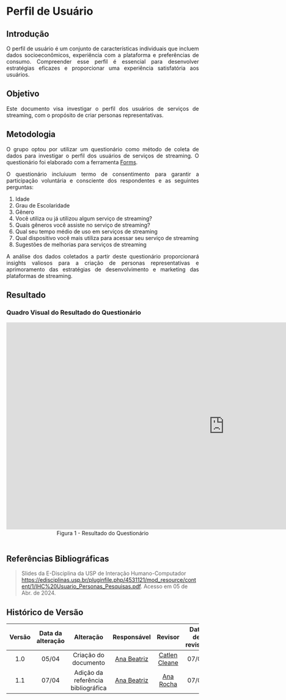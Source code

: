 # Perfil de Usuário

## Introdução

<div align="justify">
O perfil de usuário é um conjunto de características individuais que incluem dados socioeconômicos, experiência com a plataforma e preferências de consumo. Compreender esse perfil é essencial para desenvolver estratégias eficazes e proporcionar uma experiência satisfatória aos usuários.
</div>

## Objetivo

<div align="justify">
Este documento visa investigar o perfil dos usuários de serviços de streaming, com o propósito de criar personas representativas.
</div>

## Metodologia

<div align="justify">
O grupo optou por utilizar um questionário como método de coleta de dados para investigar o perfil dos usuários de serviços de streaming. O questionário foi elaborado com a ferramenta <a href="https://forms.office.com/">Forms</a>.

O questionário incluiuum termo de consentimento para garantir a participação voluntária e consciente dos respondentes e as seguintes perguntas:

1. Idade
2. Grau de Escolaridade
3. Gênero
4. Você utiliza ou já utilizou algum serviço de streaming?
5. Quais gêneros você assiste no serviço de streaming?
6. Qual seu tempo médio de uso em serviços de streaming
7. Qual dispositivo você mais utiliza para acessar seu serviço de streaming
8. Sugestões de melhorias para serviços de streaming

 A análise dos dados coletados a partir deste questionário proporcionará insights valiosos para a criação de personas representativas e aprimoramento das estratégias de desenvolvimento e marketing das plataformas de streaming.
</div>

## Resultado

### Quadro Visual do Resultado do Questionário

<iframe title="ARQ-Perfil" width="1140" height="541.25" src="https://app.powerbi.com/reportEmbed?reportId=3b98a7d9-0c7c-4356-920c-eb6d8b12f2ca&autoAuth=true&ctid=eb090420-444c-43f7-91f2-4b8da6bfe8e1" frameborder="0" allowFullScreen="true"></iframe>
<div align="center">Figura 1 - Resultado do Questionário</div>
</div>
<br>

## Referências Bibliográficas

> Slides da E-Disciplina da USP de Interação Humano-Computador https://edisciplinas.usp.br/pluginfile.php/4531121/mod_resource/content/1/IHC%20Usuario_Personas_Pesquisas.pdf. Acesso em 05 de Abr. de 2024.


## Histórico de Versão

| Versão | Data da alteração |             Alteração             |                   Responsável                   |                     Revisor                     | Data de revisão |
| :----: | :---------------: | :-------------------------------: | :---------------------------------------------: | :---------------------------------------------: | :-------------: |
|  1.0   |       05/04       |         Criação do documento        | [Ana Beatriz](https://github.com/anabfs) |[Catlen Cleane](https://github.com/catlenc)|07/04|
|  1.1   |       07/04       |         Adição da referência bibliográfica       | [Ana Beatriz](https://github.com/anabfs) | [Ana Rocha](https://github.com/anaaroch) | 07/04 |